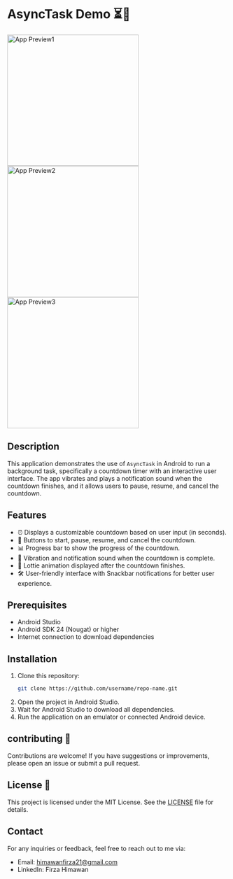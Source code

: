 # AsyncTask Demo ⏳📱

<img src="./App_Preview.png" alt="App Preview1" width="300"/>
<img src="./App_Preview.png" alt="App Preview2" width="300"/>
<img src="./App_Preview.png" alt="App Preview3" width="300"/>

## Description
This application demonstrates the use of `AsyncTask` in Android to run a background task, specifically a countdown timer with an interactive user interface. The app vibrates and plays a notification sound when the countdown finishes, and it allows users to pause, resume, and cancel the countdown.

## Features
- ⏰ Displays a customizable countdown based on user input (in seconds).
- 🚀 Buttons to start, pause, resume, and cancel the countdown.
- 📊 Progress bar to show the progress of the countdown.
- 🔔 Vibration and notification sound when the countdown is complete.
- 🎉 Lottie animation displayed after the countdown finishes.
- 🛠️ User-friendly interface with Snackbar notifications for better user experience.

## Prerequisites
- Android Studio
- Android SDK 24 (Nougat) or higher
- Internet connection to download dependencies

## Installation
1. Clone this repository:
   ```bash
   git clone https://github.com/username/repo-name.git
2. Open the project in Android Studio.
3. Wait for Android Studio to download all dependencies.
4. Run the application on an emulator or connected Android device.

## contributing 🤝
Contributions are welcome! If you have suggestions or improvements, please open an issue or submit a pull request.

## License 📄
This project is licensed under the MIT License. See the [LICENSE](LICENSE) file for details.

## Contact
For any inquiries or feedback, feel free to reach out to me via:
- Email: himawanfirza21@gmail.com
- LinkedIn: Firza Himawan

